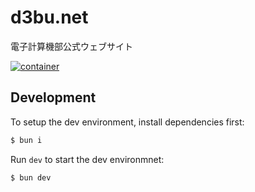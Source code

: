 # d3bu.net

電子計算機部公式ウェブサイト

[![container](https://github.com/KCCTdensan/website/actions/workflows/container.yml/badge.svg)](https://github.com/KCCTdensan/website/actions/workflows/container.yml)

## Development

To setup the dev environment, install dependencies first:

```bash
$ bun i
```

Run `dev` to start the dev environmnet:

```bash
$ bun dev
```
